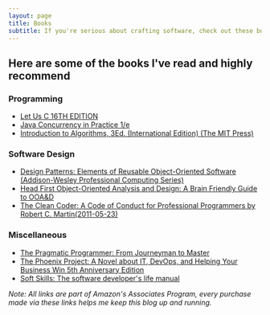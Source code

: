 ```yaml
---
layout: page
title: Books
subtitle: If you're serious about crafting software, check out these books.
---
```


## Here are some of the books I've read and highly recommend

### Programming
- [Let Us C 16TH EDITION][let-us-c]
- [Java Concurrency in Practice 1/e][java-concurrency]
- [Introduction to Algorithms, 3Ed. (International Edition) (The MIT Press)][intro-to-algos]

### Software Design
- [Design Patterns: Elements of Reusable Object-Oriented Software (Addison-Wesley Professional Computing Series)][design-patterns]
- [Head First Object-Oriented Analysis and Design: A Brain Friendly Guide to OOA&D][hf-ooad]
- [The Clean Coder: A Code of Conduct for Professional Programmers by Robert C. Martin(2011-05-23)][clean-coder]

### Miscellaneous 
- [The Pragmatic Programmer: From Journeyman to Master][pragmatic-programmer]
- [The Phoenix Project: A Novel about IT, DevOps, and Helping Your Business Win 5th Anniversary Edition][pheonix-project]
- [Soft Skills: The software developer's life manual][soft-skills]

_Note: All links are part of Amazon's Associates Program, every purchase made via these links helps me keep this blog up and running._



[clean-coder]: https://amzn.to/390QPXO
[pragmatic-programmer]: https://amzn.to/38UVOZG
[design-patterns]: https://amzn.to/2x2dFAG
[hf-ooad]: https://amzn.to/2INXDgA
[intro-to-algos]: https://amzn.to/2Qkas6w
[pheonix-project]: https://amzn.to/3aVTHGs
[let-us-c]: https://amzn.to/3d5TvGP
[java-concurrency]: https://amzn.to/33olEV9
[soft-skills]: https://amzn.to/2IROOTa